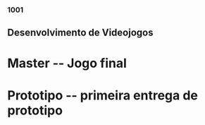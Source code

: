 ### 1001

## Desenvolvimento de Videojogos

# Master -- Jogo final
# Prototipo -- primeira entrega de prototipo

